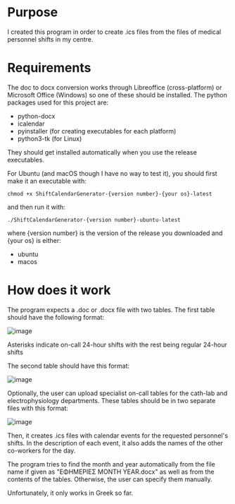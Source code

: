 # Purpose
I created this program in order to create .ics files from the files of medical personnel shifts in my centre.
# Requirements
The doc to docx conversion works through Libreoffice (cross-platform) or Microsoft Office (Windows) so one of these should be installed.
The python packages used for this project are:
- python-docx
- icalendar
- pyinstaller (for creating executables for each platform)
- python3-tk (for Linux)

They should get installed automatically when you use the release executables.

For Ubuntu (and macOS though I have no way to test it), you should first make it an executable with:
```
chmod +x ShiftCalendarGenerator-{version number}-{your os}-latest
```
and then run it with:
```
./ShiftCalendarGenerator-{version number}-ubuntu-latest
```
where {version number} is the version of the release you downloaded and {your os} is either:
- ubuntu
- macos
# How does it work
The program expects a .doc or .docx file with two tables. The first table should have the following format:

![image](https://github.com/user-attachments/assets/3822f819-242a-46c5-8531-6d711abef091)

Asterisks indicate on-call 24-hour shifts with the rest being regular 24-hour shifts

The second table should have this format:

![image](https://github.com/user-attachments/assets/2a142d04-6cee-4ebc-a5c8-a32034d80e26)

Optionally, the user can upload specialist on-call tables for the cath-lab and electrophysiology departments. These tables should be in two separate files with this format:

![image](https://github.com/user-attachments/assets/deeb6a3a-352f-42b6-a20d-3474dfeccc95)

Then, it creates .ics files with calendar events for the requested personnel's shifts. In the description of each event, it also adds the names of the other co-workers for the day.

The program tries to find the month and year automatically from the file name if given as "ΕΦΗΜΕΡΙΕΣ MONTH YEAR.docx" as well as from the contents of the tables. Otherwise, the user can specify them manually.

Unfortunately, it only works in Greek so far.
